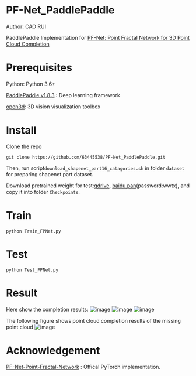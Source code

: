 # PF-Net_PaddlePaddle
Author: CAO RUI

PaddlePaddle Implementation for [PF-Net: Point Fractal Network for 3D Point Cloud Completion](https://arxiv.org/abs/2003.00410)

# Prerequisites

Python: Python 3.6+

[PaddlePaddle v1.8.3](https://github.com/PaddlePaddle/Paddle) : Deep learning framework

[open3d](http://www.open3d.org/docs/release/): 3D vision visualization toolbox

# Install

Clone the repo

```git clone https://github.com/63445538/PF-Net_PaddlePaddle.git```

Then, run script```download_shapenet_part16_catagories.sh``` in folder ```dataset``` for preparing shapenet part dataset.

Download pretrained weight for test:[gdrive](https://drive.google.com/file/d/1Ecij0Th7573Xvp8d98GhJn3DNCe2mzJ6/view?usp=sharing), [baidu pan]()(password:wwtx), and copy it into folder ```Checkpoints```.

# Train

```python Train_FPNet.py```

# Test

```python Test_FPNet.py```

# Result

Here show the completion results:
![image](https://github.com/63445538/PF-Net_PaddlePaddle/blob/master/img/1.png)
![image](https://github.com/63445538/PF-Net_PaddlePaddle/blob/master/img/2.png)
![image](https://github.com/63445538/PF-Net_PaddlePaddle/blob/master/img/3.png)

The following figure shows point cloud completion results of the missing point cloud
![image](https://github.com/63445538/PF-Net_PaddlePaddle/blob/master/img/result.png)

# Acknowledgement

[PF-Net-Point-Fractal-Network](https://github.com/zztianzz/PF-Net-Point-Fractal-Network) : Offical PyTorch implementation.
